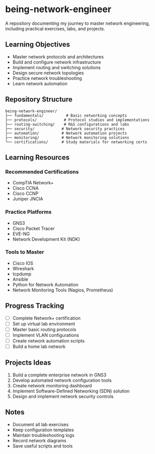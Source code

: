 # being-network-engineer

A repository documenting my journey to master network engineering, including practical exercises, labs, and projects.

## Learning Objectives

- Master network protocols and architectures
- Build and configure network infrastructure
- Implement routing and switching solutions
- Design secure network topologies
- Practice network troubleshooting
- Learn network automation

## Repository Structure

```
being-network-engineer/
├── fundamentals/          # Basic networking concepts
├── protocols/            # Protocol studies and implementations
├── routing-switching/    # R&S configurations and labs
├── security/            # Network security practices
├── automation/          # Network automation projects
├── monitoring/          # Network monitoring solutions
└── certifications/      # Study materials for networking certs
```

## Learning Resources

### Recommended Certifications
- CompTIA Network+
- Cisco CCNA
- Cisco CCNP
- Juniper JNCIA

### Practice Platforms
- GNS3
- Cisco Packet Tracer
- EVE-NG
- Network Development Kit (NDK)

### Tools to Master
- Cisco IOS
- Wireshark
- tcpdump
- Ansible
- Python for Network Automation
- Network Monitoring Tools (Nagios, Prometheus)

## Progress Tracking

- [ ] Complete Network+ certification
- [ ] Set up virtual lab environment
- [ ] Master basic routing protocols
- [ ] Implement VLAN configurations
- [ ] Create network automation scripts
- [ ] Build a home lab network

## Projects Ideas

1. Build a complete enterprise network in GNS3
2. Develop automated network configuration tools
3. Create network monitoring dashboard
4. Implement Software-Defined Networking (SDN) solution
5. Design and implement network security controls

## Notes

- Document all lab exercises
- Keep configuration templates
- Maintain troubleshooting logs
- Record network diagrams
- Save useful scripts and tools
